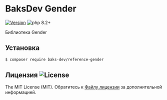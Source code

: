 # BaksDev Gender

[![Version](https://img.shields.io/badge/version-7.0.5-blue)](https://github.com/baks-dev/reference-gender/releases)
![php 8.2+](https://img.shields.io/badge/php-min%208.1-red.svg)

Библиотека Gender

## Установка

``` bash
$ composer require baks-dev/reference-gender
```

## Лицензия ![License](https://img.shields.io/badge/MIT-green)

The MIT License (MIT). Обратитесь к [Файлу лицензии](LICENSE.md) за дополнительной информацией.

